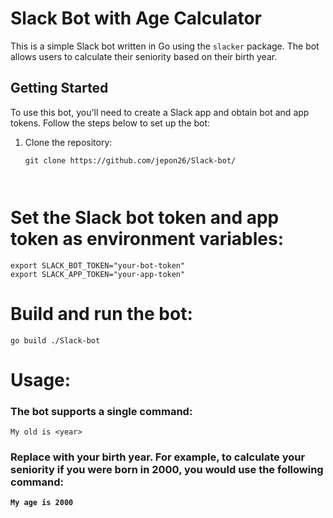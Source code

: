# Slack Bot with Age Calculator

This is a simple Slack bot written in Go using the `slacker` package. The bot allows users to calculate their seniority based on their birth year.


## Getting Started

To use this bot, you'll need to create a Slack app and obtain bot and app tokens. Follow the steps below to set up the bot:

1. Clone the repository:
   ```shell
   git clone https://github.com/jepon26/Slack-bot/
   
   
   
# Set the Slack bot token and app token as environment variables:
```shell
export SLACK_BOT_TOKEN="your-bot-token"
export SLACK_APP_TOKEN="your-app-token"
```


# Build and run the bot:

```shell
go build ./Slack-bot
```



# Usage:

### The bot supports a single command:

```shell
My old is <year>
```
  
  
### Replace <strong><year><strong> with your birth year. For example, to calculate your seniority if you were born in 2000, you would use the following command:
  
```shell
My age is 2000
```
  
  
  
  
